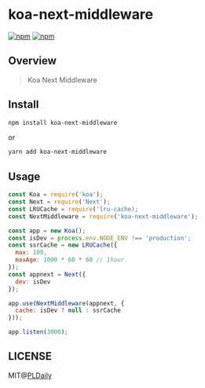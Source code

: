 # koa-next-middleware

[![npm](https://img.shields.io/npm/v/koa-next-middleware.svg)](https://www.npmjs.com/package/koa-next-middleware)
[![npm](https://img.shields.io/npm/l/koa-next-middleware.svg)](https://www.npmjs.com/package/koa-next-middleware)

## Overview

> Koa Next Middleware

## Install

```sh
npm install koa-next-middleware
```

or

```sh
yarn add koa-next-middleware
```

## Usage

```js
const Koa = require('koa');
const Next = require('Next');
const LRUCache = require('lru-cache);
const NextMiddleware = require('koa-next-middleware');

const app = new Koa();
const isDev = process.env.NODE_ENV !== 'production';
const ssrCache = new LRUCache({
  max: 100,
  maxAge: 1000 * 60 * 60 // 1hour
});
const appnext = Next({
  dev: isDev
});

app.use(NextMiddleware(appnext, {
  cache: isDev ? null : ssrCache
}));

app.listen(3000);
```

## LICENSE

MIT@[PLDaily](https://github.com/PLDaily)
